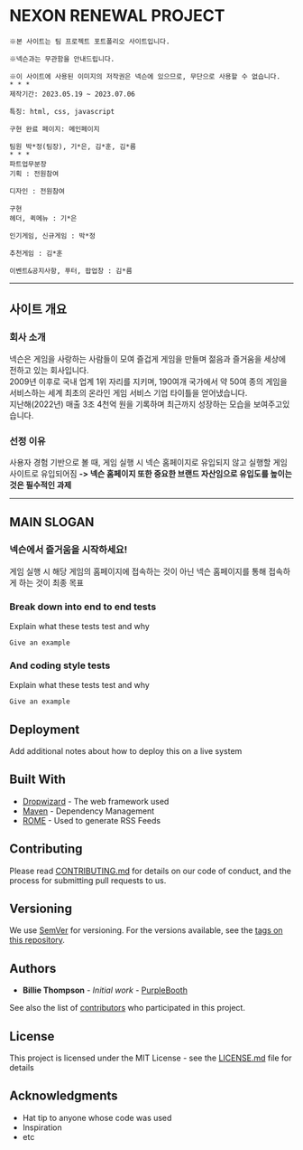 # NEXON RENEWAL PROJECT
```
※본 사이트는 팀 프로젝트 포트폴리오 사이트입니다.

※넥슨과는 무관함을 안내드립니다.

※이 사이트에 사용된 이미지의 저작권은 넥슨에 있으므로, 무단으로 사용할 수 없습니다.
* * *
제작기간: 2023.05.19 ~ 2023.07.06

특징: html, css, javascript

구현 완료 페이지: 메인페이지

팀원 박*정(팀장), 기*은, 김*훈, 김*름
* * *
파트업무분장
기획 : 전원참여

디자인 : 전원참여

구현
헤더, 퀵메뉴 : 기*은

인기게임, 신규게임 : 박*정

추천게임 : 김*훈

이벤트&공지사항, 푸터, 팝업창 : 김*름
```
* * *   
## 사이트 개요

### 회사 소개
넥슨은 게임을 사랑하는 사람들이 모여 즐겁게 게임을 만들며 젊음과 즐거움을 세상에 전하고 있는 회사입니다.   
2009년 이후로 국내 업계 1위 자리를 지키며, 190여개 국가에서 약 50여 종의 게임을 서비스하는 세계 최초의 온라인 게임 서비스 기업 타이틀을 얻어냈습니다.   
지난해(2022년) 매출 3조 4천억 원을 기록하며 최근까지 성장하는 모습을 보여주고있습니다.

### 선정 이유
사용자 경험 기반으로 볼 때, 게임 실행 시 넥슨 홈페이지로 유입되지 않고 실행할 게임 사이트로 유입되어짐 
**-> 넥슨 홈페이지 또한 중요한 브랜드 자산임으로 유입도를 높이는 것은 필수적인 과제**
* * *   

## MAIN SLOGAN

### 넥슨에서 즐거움을 시작하세요!

게임 실행 시 해당 게임의 홈페이지에 접속하는 것이 아닌 넥슨 홈페이지를 통해 접속하게 하는 것이 최종 목표



### Break down into end to end tests

Explain what these tests test and why

```
Give an example
```

### And coding style tests

Explain what these tests test and why

```
Give an example
```

## Deployment

Add additional notes about how to deploy this on a live system

## Built With

* [Dropwizard](http://www.dropwizard.io/1.0.2/docs/) - The web framework used
* [Maven](https://maven.apache.org/) - Dependency Management
* [ROME](https://rometools.github.io/rome/) - Used to generate RSS Feeds

## Contributing

Please read [CONTRIBUTING.md](https://gist.github.com/PurpleBooth/b24679402957c63ec426) for details on our code of conduct, and the process for submitting pull requests to us.

## Versioning

We use [SemVer](http://semver.org/) for versioning. For the versions available, see the [tags on this repository](https://github.com/your/project/tags). 

## Authors

* **Billie Thompson** - *Initial work* - [PurpleBooth](https://github.com/PurpleBooth)

See also the list of [contributors](https://github.com/your/project/contributors) who participated in this project.

## License

This project is licensed under the MIT License - see the [LICENSE.md](LICENSE.md) file for details

## Acknowledgments

* Hat tip to anyone whose code was used
* Inspiration
* etc
